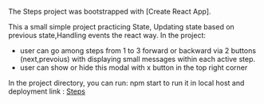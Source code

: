 The Steps project was bootstrapped with [Create React App].

This a small simple project practicing State, Updating state based on previous state,Handling events the react way.
In the project:
- user can go among steps from 1 to 3 forward or backward via 2 buttons (next,prevoius) with displaying small messages within each active step.
- user can show or hide this modal with x button in the top right corner 
  
In the project directory, you can run:
npm start to run it in local host 
and deployment link : [Steps](https://beginner-react-projects-7ikw.vercel.app/)
